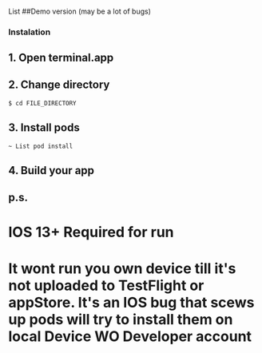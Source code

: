####
List
##Demo version (may be a lot of bugs)

### Instalation
## 1. Open terminal.app
## 2. Change directory 
```$ cd FILE_DIRECTORY```
## 3. Install pods
```~ List pod install```
## 4. Build your app

## p.s. 
# IOS 13+ Required for run
# It wont run you own device till it's not uploaded to TestFlight or appStore. It's an IOS bug that scews up pods will try to install them on local Device WO Developer account
